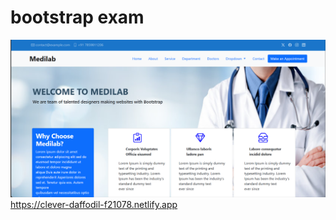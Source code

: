 <h1>bootstrap exam</h1>

<a href="https://clever-daffodil-f21078.netlify.app"><img src="Screenshot 2024-12-18 093036.png"></a>
https://clever-daffodil-f21078.netlify.app
